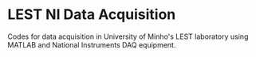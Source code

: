 # LEST NI Data Acquisition 

Codes for data acquisition in University of Minho's LEST laboratory using MATLAB and National Instruments DAQ equipment.
